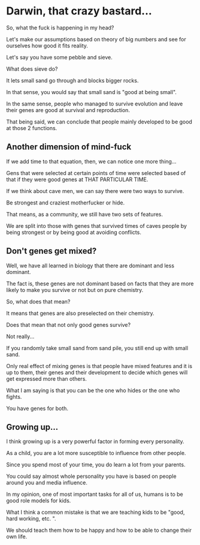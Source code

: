 # Darwin, that crazy bastard... 

So, what the fuck is happening in my head? 

Let's make our assumptions based on theory of big numbers and see for ourselves how good it fits reality. 

Let's say you have some pebble and sieve. 

What does sieve do? 

It lets small sand go through and blocks bigger rocks. 

In that sense, you would say that small sand is "good at being small". 

In the same sense, people who managed to survive evolution and leave their genes are good at survival and reproduction. 

That being said, we can conclude that people mainly developed to be good at those 2 functions. 

## Another dimension of mind-fuck

If we add time to that equation, then, we can notice one more thing... 

Gens that were selected at certain points of time were selected based of that if they were good genes at THAT PARTICULAR TIME. 

If we think about cave men, we can say there were two ways to survive. 

Be strongest and craziest motherfucker or hide. 

That means, as a community, we still have two sets of features. 

We are split into those with genes that survived times of caves people by being strongest or by being good at avoiding conflicts. 

## Don't genes get mixed? 

Well, we have all learned in biology that there are dominant and less dominant. 

The fact is, these genes are not dominant based on facts that they are more likely to make you survive or not but on pure chemistry. 

So, what does that mean? 

It means that genes are also preselected on their chemistry. 

Does that mean that not only good genes survive? 

Not really... 

If you randomly take small sand from sand pile, you still end up with small sand. 

Only real effect of mixing genes is that people have mixed features and it is up to them, their genes and their development to decide which genes will get expressed more than others. 

What I am saying is that you can be the one who hides or the one who fights. 

You have genes for both. 

## Growing up...

I think growing up is a very powerful factor in forming every personality. 

As a child, you are a lot more susceptible to influence from other people. 

Since you spend most of your time, you do learn a lot from your parents. 

You could say almost whole personality you have is based on people around you and media influence. 

In my opinion, one of most important tasks for all of us, humans is to be good role models for kids. 

What I think a common mistake is that we are teaching kids to be "good, hard working, etc. ". 

We should teach them how to be happy and how to be able to change their own life. 

